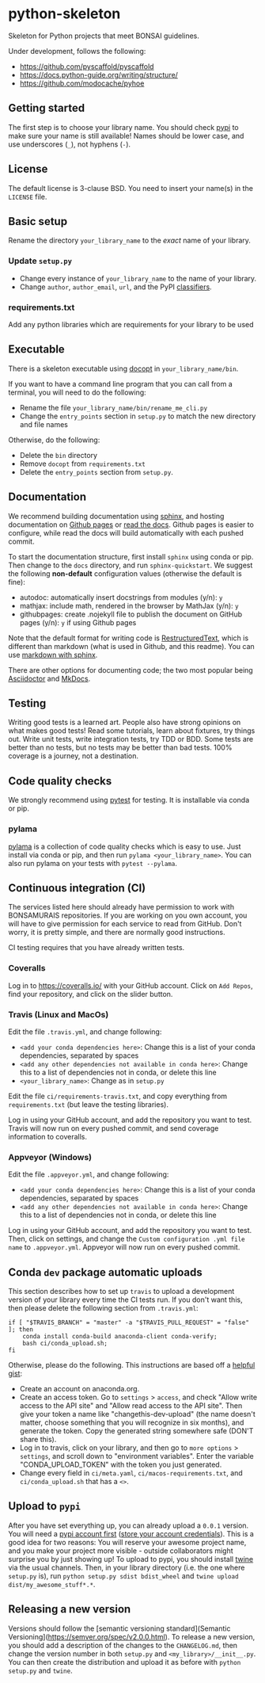 # python-skeleton

Skeleton for Python projects that meet BONSAI guidelines.

Under development, follows the following:

* https://github.com/pyscaffold/pyscaffold
* https://docs.python-guide.org/writing/structure/
* https://github.com/modocache/pyhoe

## Getting started

The first step is to choose your library name. You should check [pypi](https://pypi.org/) to make sure your name is still available! Names should be lower case, and use underscores (`_`), not hyphens (`-`).

## License

The default license is 3-clause BSD. You need to insert your name(s) in the `LICENSE` file.

## Basic setup

Rename the directory `your_library_name` to the *exact* name of your library.

### Update `setup.py`

* Change every instance of `your_library_name` to the name of your library.
* Change `author`, `author_email`, `url`, and the PyPI [classifiers](https://pypi.org/pypi?%3Aaction=list_classifiers).

### requirements.txt

Add any python libraries which are requirements for your library to be used

## Executable

There is a skeleton executable using [docopt](http://docopt.org/) in `your_library_name/bin`.

If you want to have a command line program that you can call from a terminal, you will need to do the following:

* Rename the file `your_library_name/bin/rename_me_cli.py`
* Change the `entry_points` section in `setup.py` to match the new directory and file names

Otherwise, do the following:

* Delete the `bin` directory
* Remove `docopt` from `requirements.txt`
* Delete the `entry_points` section from `setup.py`.

## Documentation

We recommend building documentation using [sphinx](http://www.sphinx-doc.org/en/master/), and hosting documentation on [Github pages](https://pages.github.com/) or [read the docs](https://readthedocs.org/). Github pages is easier to configure, while read the docs will build automatically with each pushed commit.

To start the documentation structure, first install `sphinx` using conda or pip. Then change to the `docs` directory, and run `sphinx-quickstart`. We suggest the following **non-default** configuration values (otherwise the default is fine):

* autodoc: automatically insert docstrings from modules (y/n): `y`
* mathjax: include math, rendered in the browser by MathJax (y/n): `y`
* githubpages: create .nojekyll file to publish the document on GitHub pages (y/n): `y` if using Github pages

Note that the default format for writing code is [RestructuredText](http://docutils.sourceforge.net/rst.html), which is different than markdown (what is used in Github, and this readme). You can use [markdown with sphinx](https://www.sphinx-doc.org/en/master/usage/markdown.html).

There are other options for documenting code; the two most popular being [Asciidoctor](https://asciidoctor.org/) and [MkDocs](https://www.mkdocs.org/).

## Testing

Writing good tests is a learned art. People also have strong opinions on what makes good tests! Read some tutorials, learn about fixtures, try things out. Write unit tests, write integration tests, try TDD or BDD. Some tests are better than no tests, but no tests may be better than bad tests. 100% coverage is a journey, not a destination.

## Code quality checks

We strongly recommend using [pytest](https://docs.pytest.org/en/latest/) for testing. It is installable via conda or pip.

### pylama

[pylama](https://github.com/klen/pylama) is a collection of code quality checks which is easy to use. Just install via conda or pip, and then run `pylama <your_library_name>`. You can also run pylama on your tests with `pytest --pylama`.

## Continuous integration (CI)

The services listed here should already have permission to work with BONSAMURAIS repositories. If you are working on you own account, you will have to give permission for each service to read from GitHub. Don't worry, it is pretty simple, and there are normally good instructions.

CI testing requires that you have already written tests.

### Coveralls

Log in to https://coveralls.io/ with your GitHub account. Click on `Add Repos`, find your repository, and click on the slider button.

### Travis (Linux and MacOs)

Edit the file `.travis.yml`, and change following:

* `<add your conda dependencies here>`: Change this is a list of your conda dependencies, separated by spaces
* `<add any other dependencies not available in conda here>`: Change this to a list of dependencies not in conda, or delete this line
* `<your_library_name>`: Change as in `setup.py`

Edit the file `ci/requirements-travis.txt`, and copy everything from `requirements.txt` (but leave the testing libraries).

Log in using your GitHub account, and add the repository you want to test. Travis will now run on every pushed commit, and send coverage information to coveralls.

### Appveyor (Windows)

Edit the file `.appveyor.yml`, and change following:

* `<add your conda dependencies here>`: Change this is a list of your conda dependencies, separated by spaces
* `<add any other dependencies not available in conda here>`: Change this to a list of dependencies not in conda, or delete this line

Log in using your GitHub account, and add the repository you want to test. Then, click on settings, and change the `Custom configuration .yml file name` to `.appveyor.yml`. Appveyor will now run on every pushed commit.

## Conda `dev` package automatic uploads

This section describes how to set up `travis` to upload a development version of your library every time the CI tests run. If you don't want this, then please delete the following section from `.travis.yml`:

    if [ "$TRAVIS_BRANCH" = "master" -a "$TRAVIS_PULL_REQUEST" = "false" ]; then
        conda install conda-build anaconda-client conda-verify;
        bash ci/conda_upload.sh;
    fi

Otherwise, please do the following. This instructions are based off a [helpful gist](https://gist.github.com/zshaheen/fe76d1507839ed6fbfbccef6b9c13ed9):

* Create an account on anaconda.org.
* Create an access token. Go to `settings` > `access`, and check "Allow write access to the API site" and "Allow read access to the API site". Then give your token a name like "changethis-dev-upload" (the name doesn't matter, choose something that you will recognize in six months), and generate the token. Copy the generated string somewhere safe (DON'T share this).
* Log in to travis, click on your library, and then go to `more options` >  `settings`, and scroll down to "environment variables". Enter the variable "CONDA_UPLOAD_TOKEN" with the token you just generated.
* Change every field in `ci/meta.yaml`, `ci/macos-requirements.txt`, and `ci/conda_upload.sh` that has a `<>`.

## Upload to `pypi`

After you have set everything up, you can already upload a `0.0.1` version. You will need a [pypi account first](https://pypi.org/) ([store your account credentials](https://docs.python.org/3.7/distutils/packageindex.html#pypirc)). This is a good idea for two reasons: You will reserve your awesome project name, and you make your project more visible - outside collaborators might surprise you by just showing up! To upload to pypi, you should install [twine](https://github.com/pypa/twine) via the usual channels. Then, in your library directory (i.e. the one where `setup.py` is), run `python setup.py sdist bdist_wheel` and `twine upload dist/my_awesome_stuff*.*`.

## Releasing a new version

Versions should follow the [semantic versioning standard](Semantic Versioning](https://semver.org/spec/v2.0.0.html). To release a new version, you should add a description of the changes to the `CHANGELOG.md`, then change the version number in both `setup.py` and `<my_library>/__init__.py`. You can then create the distribution and upload it as before with `python setup.py` and `twine`.
